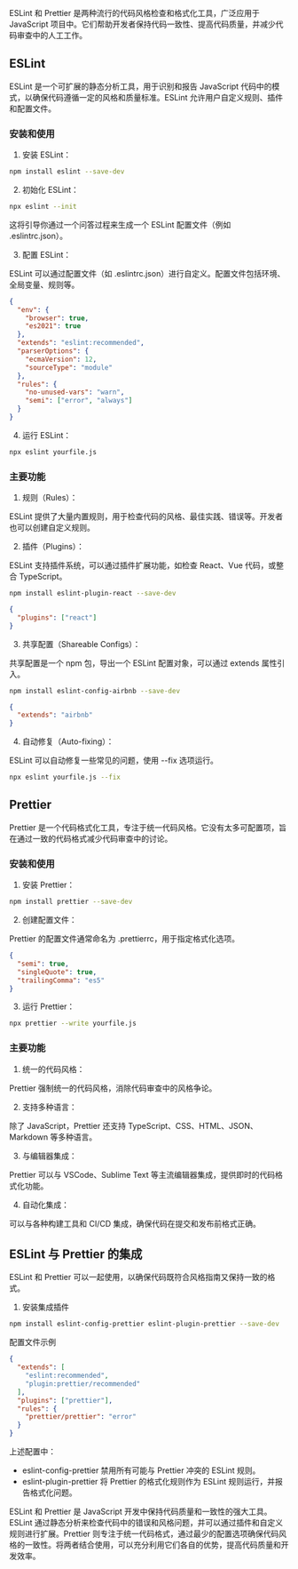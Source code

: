 ESLint 和 Prettier 是两种流行的代码风格检查和格式化工具，广泛应用于 JavaScript 项目中。它们帮助开发者保持代码一致性、提高代码质量，并减少代码审查中的人工工作。

## ESLint

ESLint 是一个可扩展的静态分析工具，用于识别和报告 JavaScript 代码中的模式，以确保代码遵循一定的风格和质量标准。ESLint 允许用户自定义规则、插件和配置文件。

### 安装和使用

1. 安装 ESLint：

```sh
npm install eslint --save-dev
```

2. 初始化 ESLint：

```sh
npx eslint --init
```

这将引导你通过一个问答过程来生成一个 ESLint 配置文件（例如 .eslintrc.json）。

3. 配置 ESLint：

ESLint 可以通过配置文件（如 .eslintrc.json）进行自定义。配置文件包括环境、全局变量、规则等。

```json
{
  "env": {
    "browser": true,
    "es2021": true
  },
  "extends": "eslint:recommended",
  "parserOptions": {
    "ecmaVersion": 12,
    "sourceType": "module"
  },
  "rules": {
    "no-unused-vars": "warn",
    "semi": ["error", "always"]
  }
}
```

4. 运行 ESLint：

```sh
npx eslint yourfile.js
```

### 主要功能

1. 规则（Rules）：

ESLint 提供了大量内置规则，用于检查代码的风格、最佳实践、错误等。开发者也可以创建自定义规则。

2. 插件（Plugins）：

ESLint 支持插件系统，可以通过插件扩展功能，如检查 React、Vue 代码，或整合 TypeScript。

```sh
npm install eslint-plugin-react --save-dev
```

```json
{
  "plugins": ["react"]
}
```

3. 共享配置（Shareable Configs）：

共享配置是一个 npm 包，导出一个 ESLint 配置对象，可以通过 extends 属性引入。

```sh
npm install eslint-config-airbnb --save-dev
```

```json
{
  "extends": "airbnb"
}
```

4. 自动修复（Auto-fixing）：

ESLint 可以自动修复一些常见的问题，使用 --fix 选项运行。

```sh
npx eslint yourfile.js --fix
```

## Prettier

Prettier 是一个代码格式化工具，专注于统一代码风格。它没有太多可配置项，旨在通过一致的代码格式减少代码审查中的讨论。

### 安装和使用

1. 安装 Prettier：

```sh
npm install prettier --save-dev
```

2. 创建配置文件：

Prettier 的配置文件通常命名为 .prettierrc，用于指定格式化选项。

```json
{
  "semi": true,
  "singleQuote": true,
  "trailingComma": "es5"
}
```

3. 运行 Prettier：

```sh
npx prettier --write yourfile.js
```

### 主要功能

1. 统一的代码风格：

Prettier 强制统一的代码风格，消除代码审查中的风格争论。

2. 支持多种语言：

除了 JavaScript，Prettier 还支持 TypeScript、CSS、HTML、JSON、Markdown 等多种语言。

3. 与编辑器集成：

Prettier 可以与 VSCode、Sublime Text 等主流编辑器集成，提供即时的代码格式化功能。

4. 自动化集成：

可以与各种构建工具和 CI/CD 集成，确保代码在提交和发布前格式正确。

## ESLint 与 Prettier 的集成

ESLint 和 Prettier 可以一起使用，以确保代码既符合风格指南又保持一致的格式。

1. 安装集成插件

```sh
npm install eslint-config-prettier eslint-plugin-prettier --save-dev
```

配置文件示例

```json
{
  "extends": [
    "eslint:recommended",
    "plugin:prettier/recommended"
  ],
  "plugins": ["prettier"],
  "rules": {
    "prettier/prettier": "error"
  }
}
```

上述配置中：

- eslint-config-prettier 禁用所有可能与 Prettier 冲突的 ESLint 规则。
- eslint-plugin-prettier 将 Prettier 的格式化规则作为 ESLint 规则运行，并报告格式化问题。


ESLint 和 Prettier 是 JavaScript 开发中保持代码质量和一致性的强大工具。ESLint 通过静态分析来检查代码中的错误和风格问题，并可以通过插件和自定义规则进行扩展。Prettier 则专注于统一代码格式，通过最少的配置选项确保代码风格的一致性。将两者结合使用，可以充分利用它们各自的优势，提高代码质量和开发效率。
